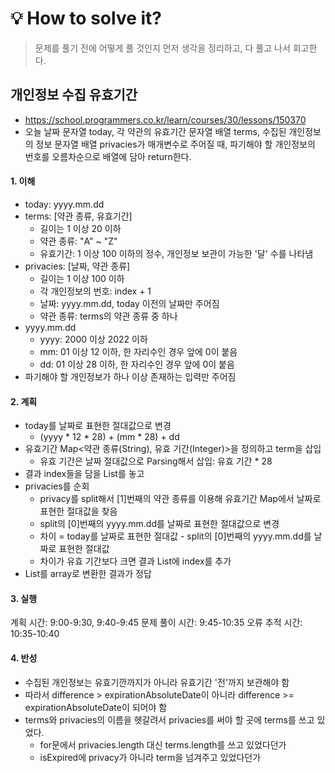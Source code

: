 # 💡 How to solve it?
> 문제를 풀기 전에 어떻게 풀 것인지 먼저 생각을 정리하고, 다 풀고 나서 회고한다.

## 개인정보 수집 유효기간
- https://school.programmers.co.kr/learn/courses/30/lessons/150370
- 오늘 날짜 문자열 today, 각 약관의 유효기간 문자열 배열 terms,
  수집된 개인정보의 정보 문자열 배열 privacies가 매개변수로 주어질 때,
  파기해야 할 개인정보의 번호를 오름차순으로 배열에 담아 return한다.

#### 1. 이해
- today: yyyy.mm.dd
- terms: [약관 종류, 유효기간]
  - 길이는 1 이상 20 이하
  - 약관 종류: "A" ~ "Z"
  - 유효기간: 1 이상 100 이하의 정수, 개인정보 보관이 가능한 '달' 수를 나타냄
- privacies: [날짜, 약관 종류]
  - 길이는 1 이상 100 이하
  - 각 개인정보의 번호: index + 1
  - 날짜: yyyy.mm.dd, today 이전의 날짜만 주어짐
  - 약관 종류: terms의 약관 종류 중 하나
- yyyy.mm.dd
  - yyyy: 2000 이상 2022 이하
  - mm: 01 이상 12 이하, 한 자리수인 경우 앞에 0이 붙음
  - dd: 01 이상 28 이하, 한 자리수인 경우 앞에 0이 붙음
- 파기해야 할 개인정보가 하나 이상 존재하는 입력만 주어짐

#### 2. 계획
- today를 날짜로 표현한 절대값으로 변경
  - (yyyy * 12 * 28) + (mm * 28) + dd
- 유효기간 Map<약관 종류(String), 유효 기간(Integer)>을 정의하고 term을 삽입
  - 유효 기간은 날짜 절대값으로 Parsing해서 삽입: 유효 기간 * 28
- 결과 index들을 담을 List를 놓고 
- privacies를 순회
  - privacy를 split해서 [1]번째의 약관 종류를 이용해 유효기간 Map에서
    날짜로 표현한 절대값을 찾음
  - split의 [0]번째의 yyyy.mm.dd를 날짜로 표현한 절대값으로 변경
  - 차이 = today를 날짜로 표현한 절대값 - split의 [0]번째의 yyyy.mm.dd를 날짜로 표현한 절대값
  - 차이가 유효 기간보다 크면 결과 List에 index를 추가
- List를 array로 변환한 결과가 정답

#### 3. 실행
계획 시간: 9:00-9:30, 9:40-9:45
문제 풀이 시간: 9:45-10:35
오류 추적 시간: 10:35-10:40

#### 4. 반성
- 수집된 개인정보는 유효기깐까지가 아니라 유효기간 '전'까지 보관해야 함
- 따라서 difference > expirationAbsoluteDate이 아니라
  difference >= expirationAbsoluteDate이 되어야 함
- terms와 privacies의 이름을 헷갈려서 privacies를 써야 할 곳에 terms를 쓰고 있었다.
  - for문에서 privacies.length 대신 terms.length를 쓰고 있었다던가
  - isExpired에 privacy가 아니라 term을 넘겨주고 있었다던가
